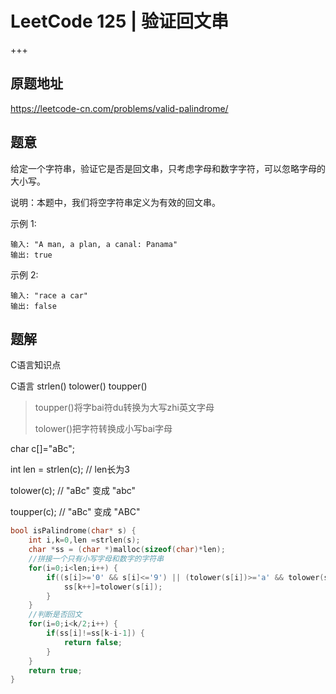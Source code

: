 # LeetCode 125  |   验证回文串

+++

## 原题地址

<https://leetcode-cn.com/problems/valid-palindrome/>



## 题意

给定一个字符串，验证它是否是回文串，只考虑字母和数字字符，可以忽略字母的大小写。

说明：本题中，我们将空字符串定义为有效的回文串。

示例 1:

~~~
输入: "A man, a plan, a canal: Panama"
输出: true
~~~

示例 2:

~~~
输入: "race a car"
输出: false
~~~



## 题解

C语言知识点

C语言  strlen()  tolower()  toupper()

> toupper()将字bai符du转换为大写zhi英文字母
>
> tolower()把字符转换成小写bai字母

char c[]="aBc";

int len = strlen(c); // len长为3

tolower(c); //  "aBc" 变成 "abc"

toupper(c); //  "aBc" 变成 "ABC"



~~~c
bool isPalindrome(char* s) {
    int i,k=0,len =strlen(s);
    char *ss = (char *)malloc(sizeof(char)*len);
    //拼接一个只有小写字母和数字的字符串
    for(i=0;i<len;i++) {
        if((s[i]>='0' && s[i]<='9') || (tolower(s[i])>='a' && tolower(s[i])<='z' )) {
            ss[k++]=tolower(s[i]);
        }
    }
    //判断是否回文
    for(i=0;i<k/2;i++) {
        if(ss[i]!=ss[k-i-1]) {
            return false;
        }
    }
    return true;
}
~~~



